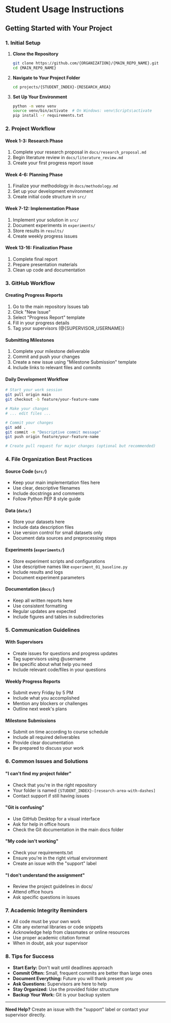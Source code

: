 # Student Usage Instructions

## Getting Started with Your Project

### 1. Initial Setup

1. **Clone the Repository**
   ```bash
   git clone https://github.com/{ORGANIZATION}/{MAIN_REPO_NAME}.git
   cd {MAIN_REPO_NAME}
   ```

2. **Navigate to Your Project Folder**
   ```bash
   cd projects/{STUDENT_INDEX}-{RESEARCH_AREA}
   ```

3. **Set Up Your Environment**
   ```bash
   python -m venv venv
   source venv/bin/activate  # On Windows: venv\Scripts\activate
   pip install -r requirements.txt
   ```

### 2. Project Workflow

#### Week 1-3: Research Phase
1. Complete your research proposal in `docs/research_proposal.md`
2. Begin literature review in `docs/literature_review.md`
3. Create your first progress report issue

#### Week 4-6: Planning Phase
1. Finalize your methodology in `docs/methodology.md`
2. Set up your development environment
3. Create initial code structure in `src/`

#### Week 7-12: Implementation Phase
1. Implement your solution in `src/`
2. Document experiments in `experiments/`
3. Store results in `results/`
4. Create weekly progress issues

#### Week 13-16: Finalization Phase
1. Complete final report
2. Prepare presentation materials
3. Clean up code and documentation

### 3. GitHub Workflow

#### Creating Progress Reports
1. Go to the main repository Issues tab
2. Click "New Issue"
3. Select "Progress Report" template
4. Fill in your progress details
5. Tag your supervisors (@{SUPERVISOR_USERNAME})

#### Submitting Milestones
1. Complete your milestone deliverable
2. Commit and push your changes
3. Create a new issue using "Milestone Submission" template
4. Include links to relevant files and commits

#### Daily Development Workflow
```bash
# Start your work session
git pull origin main
git checkout -b feature/your-feature-name

# Make your changes
# ... edit files ...

# Commit your changes
git add .
git commit -m "Descriptive commit message"
git push origin feature/your-feature-name

# Create pull request for major changes (optional but recommended)
```

### 4. File Organization Best Practices

#### Source Code (`src/`)
- Keep your main implementation files here
- Use clear, descriptive filenames
- Include docstrings and comments
- Follow Python PEP 8 style guide

#### Data (`data/`)
- Store your datasets here
- Include data description files
- Use version control for small datasets only
- Document data sources and preprocessing steps

#### Experiments (`experiments/`)
- Store experiment scripts and configurations
- Use descriptive names like `experiment_01_baseline.py`
- Include results and logs
- Document experiment parameters

#### Documentation (`docs/`)
- Keep all written reports here
- Use consistent formatting
- Regular updates are expected
- Include figures and tables in subdirectories

### 5. Communication Guidelines

#### With Supervisors
- Create issues for questions and progress updates
- Tag supervisors using @username
- Be specific about what help you need
- Include relevant code/files in your questions

#### Weekly Progress Reports
- Submit every Friday by 5 PM
- Include what you accomplished
- Mention any blockers or challenges
- Outline next week's plans

#### Milestone Submissions
- Submit on time according to course schedule
- Include all required deliverables
- Provide clear documentation
- Be prepared to discuss your work

### 6. Common Issues and Solutions

#### "I can't find my project folder"
- Check that you're in the right repository
- Your folder is named `{STUDENT_INDEX}-[research-area-with-dashes]`
- Contact support if still having issues

#### "Git is confusing"
- Use GitHub Desktop for a visual interface
- Ask for help in office hours
- Check the Git documentation in the main docs folder

#### "My code isn't working"
- Check your requirements.txt
- Ensure you're in the right virtual environment
- Create an issue with the "support" label

#### "I don't understand the assignment"
- Review the project guidelines in docs/
- Attend office hours
- Ask specific questions in issues

### 7. Academic Integrity Reminders

- All code must be your own work
- Cite any external libraries or code snippets
- Acknowledge help from classmates or online resources
- Use proper academic citation format
- When in doubt, ask your supervisor

### 8. Tips for Success

- **Start Early:** Don't wait until deadlines approach
- **Commit Often:** Small, frequent commits are better than large ones
- **Document Everything:** Future you will thank present you
- **Ask Questions:** Supervisors are here to help
- **Stay Organized:** Use the provided folder structure
- **Backup Your Work:** Git is your backup system

---

**Need Help?** Create an issue with the "support" label or contact your supervisor directly.